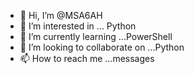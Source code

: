 - 👋 Hi, I’m @MSA6AH
- 👀 I’m interested in ... Python
- 🌱 I’m currently learning ...PowerShell
- 💞️ I’m looking to collaborate on ...Python 
- 📫 How to reach me ...messages

<!---
MSA6AH/MSA6AH is a ✨ special ✨ repository because its `README.md` (this file) appears on your GitHub profile.
You can click the Preview link to take a look at your changes.
--->
